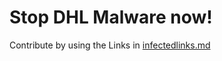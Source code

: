 # Stop DHL Malware now!

Contribute by using the Links in [infectedlinks.md](https://github.com/namePlayer/dhl-scamlist/blob/main/infectedlinks.md)
